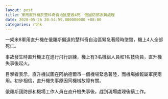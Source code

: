 ```yaml
---
layout: post
title: 軍用直升機於楚科奇自治區墜毀4死　俄國防部派員處理
date: 2020-05-26 20:54:59.000000000 +08:00
categories: rthk
---
```


一架米8軍用直升機在俄羅斯偏遠的楚科奇自治區緊急著陸時墜毀，機上4人全部死亡。

事故發生時直升機正在進行飛行訓練，機上有3名機組人員和1名技術員，直升機失事後起火。

目擊者表示，直升機試圖在阿納德爾市一個機場緊急著陸，而機場據報屬軍民兩用。初步相信，直升機失事原因同機械故障有關。

俄羅斯國防部和機場工作人員在直升機失事後，趕到現場處理後續工作。
